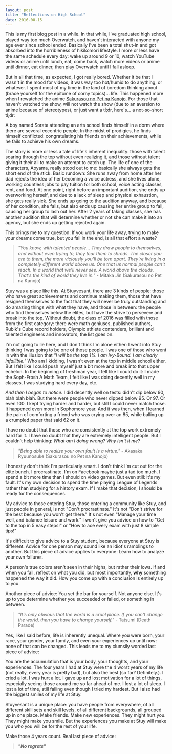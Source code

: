 ```yaml
---
layout: post
title: "Reflections on High School"
date: 2016-08-15
---
```


This is my first blog post in a while. In that while, I've graduated high
school, played way too much Overwatch, and haven't interacted with anyone my age
ever since school ended. Basically I've been a total shut-in and got absorbed
into the horribleness of hikikomori lifestyle. I more or less have the same
schedule every day: wake up around 9 or 10, watch YouTube videos or anime until
lunch, eat, come back, watch more videos or anime until dinner, eat dinner, then
play Overwatch until I fall asleep.

But in all that time, as expected, I got really bored. Whether it be that I
wasn't in the mood for videos, it was way too hot/humid to do anything, or
whatever. I spent most of my time in the land of boredom thinking about (brace
yourself for the epitome of corny topics)... life. This happened more when I
rewatched the anime [Sakurasou no Pet na
Kanojo](http://myanimelist.net/anime/13759/Sakurasou_no_Pet_na_Kanojo?q=sakurasou).
For those that haven't watched the show, will not watch the show (due to an
aversion to anime because of stereotypes), or just want a tl;dr, here's... a
not-so-short tl;dr:

A boy named Sorata attending an arts school finds himself in a dorm where there
are several eccentric people. In the midst of prodigies, he finds himself
conflicted: congratulating his friends on their achievements, while he fails to
achieve his own dreams.

The story is more or less a tale of life's inherent inequality: those with
talent soaring through the top without even realizing it, and those without
talent giving it their all to make an attempt to catch up. The life of one of
the characters, Aoyama, really stood out to me: basically she always gets the
short end of the stick. Basic rundown: She runs away from home after her dad rejects the
idea of her becoming a voice actress, and she lives alone, working countless
jobs to pay tuition for both school, voice acting classes, rent, and food. At
one point, right before an important audition, she ends up overworking herself,
and due to a lack of sleep and physical exhaustion, she gets really sick. She
ends up going to the audition anyway, and because of her condition, she fails,
but also ends up causing her entire group to fail, causing her group to lash out
her. After 2 years of taking classes, she has another audition that will
determine whether or not she can make it into an agency, but she ends up getting
rejected again.

This brings me to my question: If you work your life away, trying to make your
dreams come true, but you fail in the end, is all that effort a waste?

> *"You know, with talented people... They draw people to themselves, and without even trying to, they tear them to shreds. The closer you are to them, the more viciously you'll be torn apart. They're living in a completely different world above us. One that us normal people can't reach. In a world that we'll never see. A world above the clouds. That's the kind of world they live in."* - Mitaka Jin (Sakurasou no Pet na Kanojo)

Stuy was a place like this. At Stuyvesant, there are 3 kinds of people:
those who have great achievements and continue making them, those that
have resigned themselves to the fact that they will never be truly outstanding
and do amazing things with what they have, and those in between: the people
who find themselves below the elites, but have the strive to persevere
and break into the top. Without doubt, the class of 2016 was filled with
those from the first category: there were math geniuses, published authors,
Rubik's Cube record holders, Olympic athlete contenders, brilliant and
talented engineers and innovators, the list goes on.

I'm not going to lie here, and I don't think I'm alone either: I went into
Stuy thinking I was going to be one of those people. I was one of those
who went in with the illusion that *"I will be the top 1%. I am Ivy-Bound.
I am clearly infallible."* Who am I kidding, I wasn't even at the top in
middle school either. But I felt like I could push myself just a bit more
and break into that upper echelon. In the beginning of freshman year, I felt
like I could do it: I made the Soph-Frosh A Math Team, I felt like I was
doing decently well in my classes, I was studying hard every day, etc.

*And then I began to notice.* I did decently well on tests: didn't dip below
90, blah blah blah. But there were people who never dipped below 95. Or 97.
Or even 100. I kept trying harder and harder, but still I could never match
those. It happened even more in Sophomore year. And it was then, when I learned
the pain of comforting a friend who was crying over an 85, while balling up
a crumpled paper that said 62 on it.

I have no doubt that those who are consistently at the top work extremely
hard for it. I have no doubt that they are extremely intelligent people.
But I couldn't help thinking: *What am I doing wrong? Why isn't it me?*

> *"Being able to realize your own fault is a virtue."* - Akasaka Ryuunosuke (Sakurasou no Pet na Kanojo)

I honestly don't think I'm particularly smart. I don't think I'm cut out
for the elite bunch. I procrastinate. I'm on Facebook maybe just a tad too
much. I spend a bit more time than I should on video games. But even still:
it's my fault. It's my own decision to spend the time playing League of
Legends rather than studying for a history exam. If I make that decision, I
should be ready for the consequences.

My advice to those entering Stuy, those entering a community like Stuy,
and just people in general, is not "Don't procrastinate." It's not "Don't
strive for the best because you won't get there." It's not even "Manage
your time well, and balance leisure and work." I won't give you advice
on how to "Get to the top in 5 easy steps!" or "How to ace every exam with
just 8 simple tips!"

It's difficult to give advice to a Stuy student, because everyone at Stuy
is different. Advice for one person may sound like an idiot's ramblings
to another. But this piece of advice applies to everyone: Learn how to
analyze your own failures.

A person's true colors aren't seen in their highs, but rather their lows.
If and when you fail, reflect on what you did, but most importantly, **why**
something happened the way it did. How you come up with a conclusion is
entirely up to you.

Another piece of advice: You set the bar for yourself. Not anyone else.
It's up to you determine whether you succeeded or failed, or something
in between.

> *"It's only obvious that the world is a cruel place. If you can't change the world, then you have to change yourself."* - Tatsumi (Death Parade)

Yes, like I said before, life is inherently unequal. Where you were born,
your race, your gender, your family, and even your experiences up until now:
none of that can be changed. This leads me to my clumsily worded last piece
of advice:

You are the accumulation that is your body, your thoughts, and your experiences.
The four years I had at Stuy were the 4 worst years of my life (not really,
every year is pretty bad), but also the best (so far? Definitely.). I cried
a lot. I was hurt a lot. I gave up and lost motivation for a lot of things,
especially seeing those around me so far ahead of me. I lost a lot of sleep.
I lost a lot of time, still failing even though I tried my hardest. But I
also had the biggest smiles of my life at Stuy.

Stuyvesant is a unique place: you have people from everywhere, of all different
skill sets and skill levels, of all different backgrounds, all grouped up
in one place. Make friends. Make new experiences. They might hurt you.
They might make you smile. But the experiences you make at Stuy will make you
who you will be for the rest of your life.

Make those 4 years count. Real last piece of advice:

> ***"No regrets"***
